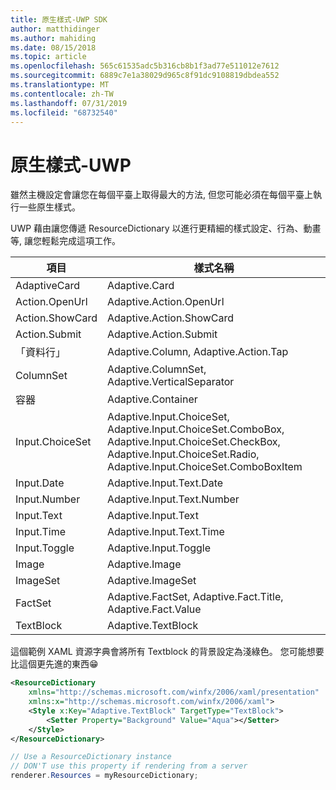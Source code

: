 ```yaml
---
title: 原生樣式-UWP SDK
author: matthidinger
ms.author: mahiding
ms.date: 08/15/2018
ms.topic: article
ms.openlocfilehash: 565c61535adc5b316cb8b1f3ad77e511012e7612
ms.sourcegitcommit: 6889c7e1a38029d965c8f91dc9108819dbdea552
ms.translationtype: MT
ms.contentlocale: zh-TW
ms.lasthandoff: 07/31/2019
ms.locfileid: "68732540"
---
```

# <a name="native-styling---uwp"></a>原生樣式-UWP

雖然主機設定會讓您在每個平臺上取得最大的方法, 但您可能必須在每個平臺上執行一些原生樣式。 

UWP 藉由讓您傳遞 ResourceDictionary 以進行更精細的樣式設定、行為、動畫等, 讓您輕鬆完成這項工作。

| 項目 | 樣式名稱 |
|---|---|
| AdaptiveCard | Adaptive.Card| 
| Action.OpenUrl  | Adaptive.Action.OpenUrl  |
| Action.ShowCard | Adaptive.Action.ShowCard |
| Action.Submit  | Adaptive.Action.Submit  |
| 「資料行」 | Adaptive.Column, Adaptive.Action.Tap |
| ColumnSet | Adaptive.ColumnSet, Adaptive.VerticalSeparator |
| 容器 | Adaptive.Container|
| Input.ChoiceSet | Adaptive.Input.ChoiceSet,  Adaptive.Input.ChoiceSet.ComboBox, Adaptive.Input.ChoiceSet.CheckBox,  Adaptive.Input.ChoiceSet.Radio,  Adaptive.Input.ChoiceSet.ComboBoxItem |
| Input.Date | Adaptive.Input.Text.Date
| Input.Number | Adaptive.Input.Text.Number |
| Input.Text | Adaptive.Input.Text |
| Input.Time | Adaptive.Input.Text.Time |
| Input.Toggle| Adaptive.Input.Toggle|
| Image  | Adaptive.Image |
| ImageSet  | Adaptive.ImageSet |
| FactSet | Adaptive.FactSet, Adaptive.Fact.Title, Adaptive.Fact.Value |
| TextBlock  | Adaptive.TextBlock |

這個範例 XAML 資源字典會將所有 Textblock 的背景設定為淺綠色。 您可能想要比這個更先進的東西😁

```xml
<ResourceDictionary
    xmlns="http://schemas.microsoft.com/winfx/2006/xaml/presentation" 
    xmlns:x="http://schemas.microsoft.com/winfx/2006/xaml">
    <Style x:Key="Adaptive.TextBlock" TargetType="TextBlock">
        <Setter Property="Background" Value="Aqua"></Setter>
    </Style>
</ResourceDictionary>
```
```csharp
// Use a ResourceDictionary instance
// DON'T use this property if rendering from a server
renderer.Resources = myResourceDictionary;
```
